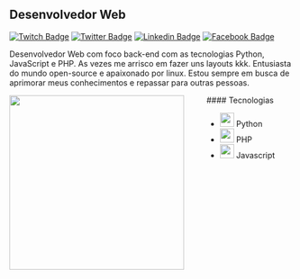 ## Desenvolvedor Web


[![Twitch Badge](https://img.shields.io/badge/-twitch-%239146FF?style=for-the-badge&logo=twitch&logoColor=white)](https://www.twitch.tv/kastr0walker)
[![Twitter Badge](https://img.shields.io/badge/-twitter-%231DA1F2?style=for-the-badge&logo=twitter&logoColor=white)](https://twitter.com/kastrowalker)
[![Linkedin Badge](https://img.shields.io/badge/-linkedin-%230077B5?style=for-the-badge&logo=linkedin&logoColor=white)](https://www.linkedin.com/in/kastrowalker/)
[![Facebook Badge](https://img.shields.io/badge/-Facebook-%231877F2?style=for-the-badge&logo=facebook&logoColor=white)](https://www.facebook.com/profile.php?id=100006781810430)

Desenvolvedor Web com foco back-end com as tecnologias Python, JavaScript e PHP. As vezes me arrisco em fazer uns layouts kkk. Entusiasta do mundo open-source e apaixonado por linux. Estou sempre em busca de aprimorar meus conhecimentos e repassar para outras pessoas.

<div>
<div>
    <img align="left" width="310px" src="https://media.giphy.com/media/JIX9t2j0ZTN9S/giphy.gif">
</div>

<div style="margin-left: 350px;">
#### Tecnologias

- <img src="https://img.icons8.com/color/48/000000/python.png" width="25px"/> Python
- <img src="https://img.icons8.com/dusk/64/000000/php-logo.png" width="25px"/> PHP
- <img src="https://img.icons8.com/color/48/000000/javascript.png"  width="25px"/> Javascript
</div>
<div>

<!-- <div style="margin-left: 350px;">
    <h4>Redes Sociais</h4>
    <ul style="list-style: none;">
        <li>
            <img src="https://img.icons8.com/wired/64/000000/web.png" width="25px"/> 
            <a href="kastrowalker.github.io" style="color: black">site</a>
        </li>
    </ul>
</div> -->

